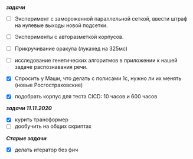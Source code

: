 ***задачи***

- [ ] Эксперимент с замороженной параллельной сеткой, ввести штраф на нулевые выходы
новой подсетки.
- [ ] Эксперименты с авторазметкой корпусов.  
- [ ] Прикручивание оракула (лукахед на 325мс)
- [ ] исследование генетических алгоритмов в приложении к нашей задаче распознавания речи.

- [x] Спросить у Маши, что делать с полисами 1с,
нужно ли их менять (новые Росгостраховские)
- [x] подобрать корпус для теста CICD: 10 часов и 600 часов

***задачи 11.11.2020***
- [x] курить трансформер
- [ ] дообучить на общих скриптах

***Старые задачи***
- [x] делать итератор без фич
